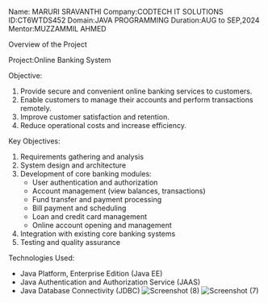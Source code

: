 Name: MARURI SRAVANTHI 
Company:CODTECH IT SOLUTIONS 
ID:CT6WTDS452 
Domain:JAVA PROGRAMMING
Duration:AUG to SEP,2024 
Mentor:MUZZAMMIL AHMED

Overview of the Project

Project:Online Banking System

Objective:
1. Provide secure and convenient online banking services to customers.
2. Enable customers to manage their accounts and perform transactions remotely.
3. Improve customer satisfaction and retention.
4. Reduce operational costs and increase efficiency.

Key Objectives:
1. Requirements gathering and analysis
2. System design and architecture
3. Development of core banking modules:
    - User authentication and authorization
    - Account management (view balances, transactions)
    - Fund transfer and payment processing
    - Bill payment and scheduling
    - Loan and credit card management
    - Online account opening and management
4. Integration with existing core banking systems
5. Testing and quality assurance

Technologies Used:

* Java Platform, Enterprise Edition (Java EE)
* Java Authentication and Authorization Service (JAAS)
* Java Database Connectivity (JDBC)
![Screenshot (8)](https://github.com/user-attachments/assets/4ad46493-1b1f-4f85-b2ce-8703e3f86372)
![Screenshot (7)](https://github.com/user-attachments/assets/7bbec0b3-2617-47ba-a585-9e978238697d)






